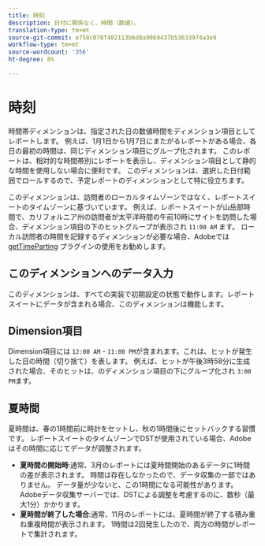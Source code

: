 ```yaml
---
title: 時刻
description: 日付に関係なく、時間（数値）。
translation-type: tm+mt
source-git-commit: e758c070f402113b6d8a9069437b53633974a3e9
workflow-type: tm+mt
source-wordcount: '356'
ht-degree: 8%

---
```



# 時刻

時間帯ディメンションは、指定された日の数値時間をディメンション項目としてレポートします。 例えば、1月1日から1月7日にまたがるレポートがある場合、各日の最初の時間は、同じディメンション項目にグループ化されます。 このレポートは、相対的な時間帯別にレポートを表示し、ディメンション項目として静的な時間を使用しない場合に便利です。 このディメンションは、選択した日付範囲でロールするので、予定レポートのディメンションとして特に役立ちます。

このディメンションは、訪問者のローカルタイムゾーンではなく、レポートスイートのタイムゾーンに基づいています。 例えば、レポートスイートが山岳部時間で、カリフォルニア州の訪問者が太平洋時間の午前10時にサイトを訪問した場合、ディメンション項目の下のヒットグループが表示され `11:00 AM` ます。 ローカル訪問者の時間を記録するディメンションが必要な場合、Adobeでは [getTimeParting](/help/implement/vars/plugins/gettimeparting.md) プラグインの使用をお勧めします。

## このディメンションへのデータ入力

このディメンションは、すべての実装で初期設定の状態で動作します。レポートスイートにデータが含まれる場合、このディメンションは機能します。

## Dimension項目

Dimension項目には `12:00 AM` - `11:00 PM`が含まれます。これは、ヒットが発生した日の時間（切り捨て）を表します。 例えば、ヒットが午後3時58分に生成された場合、そのヒットは、のディメンション項目の下にグループ化され `3:00 PM`ます。

## 夏時間

夏時間は、春の1時間前に時計をセットし、秋の1時間後にセットバックする習慣です。 レポートスイートのタイムゾーンでDSTが使用されている場合、Adobeはその時間に応じてデータが調整されます。

* **夏時間の開始時**:通常、3月のレポートには夏時間開始のあるデータに1時間の差が表示されます。 時間は存在しなかったので、データ収集の一部ではありません。 データ量が少ないと、この1時間になる可能性があります。 Adobeデータ収集サーバーでは、DSTによる調整を考慮するのに、数秒（最大1分）かかります。
* **夏時間が終了した場合**:通常、11月のレポートには、夏時間が終了する積み重ね重複時間が表示されます。 1時間は2回発生したので、両方の時間がレポートで集計されます。
